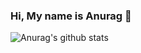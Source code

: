 ### Hi, My name is Anurag 👋

![Anurag's github stats](https://github-readme-stats.vercel.app/api?username=anu1601cs&show_icons=true&theme=radical)

<!--
**Anu1601CS/anu1601cs** is a ✨ _special_ ✨ repository because its `README.md` (this file) appears on your GitHub profile.


Here are some ideas to get you started:


- 🔭 I’m currently working on ...
- 🌱 I’m currently learning ...
- 👯 I’m looking to collaborate on ...
- 🤔 I’m looking for help with ...
- 💬 Ask me about ...
- 📫 How to reach me: ...
- 😄 Pronouns: ...
- ⚡ Fun fact: ...
-->
